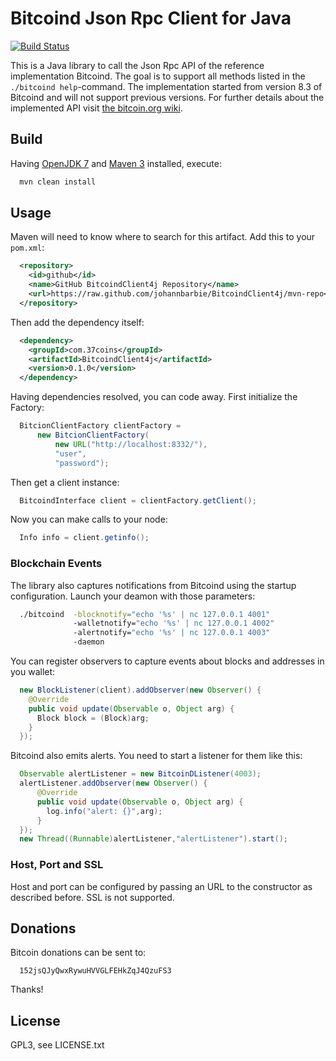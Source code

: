 # Bitcoind Json Rpc Client for Java
[![Build Status](http://staging.37coins.com:4080/buildStatus/icon?job=Bitcoin-JSON-RPC-Client)](http://staging.37coins.com:4080/job/Bitcoin-JSON-RPC-Client/)

This is a Java library to call the Json Rpc API of the reference implementation Bitcoind. The goal is to support all methods listed in the `./bitcoind help`-command. The implementation started from version 8.3 of Bitcoind and will not support previous versions. For further details about the implemented API visit [the bitcoin.org wiki](https://en.bitcoin.it/wiki/Original_Bitcoin_client/API_Calls_list).

## Build

Having [OpenJDK 7](http://openjdk.java.net/install/) and [Maven 3](http://maven.apache.org/download.cgi) installed, execute:
```bash
  mvn clean install
```

## Usage

Maven will need to know where to search for this artifact. Add this to your `pom.xml`:
```xml
  <repository>
    <id>github</id>
    <name>GitHub BitcoindClient4j Repository</name>
    <url>https://raw.github.com/johannbarbie/BitcoindClient4j/mvn-repo</url>
  </repository>
```
Then add the dependency itself:
```xml
  <dependency>
    <groupId>com.37coins</groupId>
    <artifactId>BitcoindClient4j</artifactId>
    <version>0.1.0</version>
  </dependency>
```
Having dependencies resolved, you can code away. First initialize the Factory:
```java
  BitcionClientFactory clientFactory = 
      new BitcionClientFactory(
          new URL("http://localhost:8332/"), 
          "user", 
          "password");
```
Then get a client instance:
```java
  BitcoindInterface client = clientFactory.getClient();
```
Now you can make calls to your node:
```java
  Info info = client.getinfo();
```
### Blockchain Events

The library also captures notifications from Bitcoind using the startup configuration. Launch your deamon with those parameters:
```bash
  ./bitcoind  -blocknotify="echo '%s' | nc 127.0.0.1 4001" 
              -walletnotify="echo '%s' | nc 127.0.0.1 4002" 
              -alertnotify="echo '%s' | nc 127.0.0.1 4003" 
              -daemon
```
You can register observers to capture events about blocks and addresses in you wallet:
```java
  new BlockListener(client).addObserver(new Observer() {
    @Override
    public void update(Observable o, Object arg) {
      Block block = (Block)arg;
    }
  });
```
Bitcoind also emits alerts. You need to start a listener for them like this:
```java
  Observable alertListener = new BitcoinDListener(4003);
  alertListener.addObserver(new Observer() {
      @Override
      public void update(Observable o, Object arg) {
        log.info("alert: {}",arg);
      }
  });
  new Thread((Runnable)alertListener,"alertListener").start();
```

### Host, Port and SSL

Host and port can be configured by passing an URL to the constructor as described before. SSL is not supported.


## Donations

Bitcoin donations can be sent to:
```
  152jsQJyQwxRywuHVVGLFEHkZqJ4QzuFS3
```
Thanks!

## License

GPL3, see LICENSE.txt